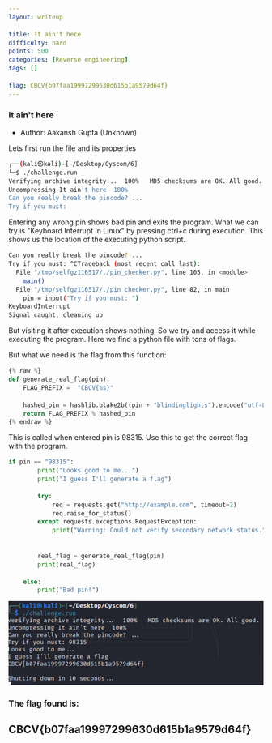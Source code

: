 ```yaml
---
layout: writeup

title: It ain't here
difficulty: hard
points: 500
categories: [Reverse engineering]
tags: []

flag: CBCV{b07faa19997299630d615b1a9579d64f}
---
```

### It ain't here

* Author: Aakansh Gupta (Unknown)

Lets first run the file and its properties

```bash
┌──(kali㉿kali)-[~/Desktop/Cyscom/6]
└─$ ./challenge.run
Verifying archive integrity...  100%   MD5 checksums are OK. All good.
Uncompressing It ain't here  100%  
Can you really break the pincode? ...
Try if you must: 
```

Entering any wrong pin shows bad pin and exits the program. What we can try is "Keyboard Interrupt In Linux" by pressing ctrl+c during execution. This shows us the location of the executing python script.

```bash
Can you really break the pincode? ...
Try if you must: ^CTraceback (most recent call last):
  File "/tmp/selfgz116517/./pin_checker.py", line 105, in <module>
    main()
  File "/tmp/selfgz116517/./pin_checker.py", line 82, in main
    pin = input("Try if you must: ")
KeyboardInterrupt
Signal caught, cleaning up
```

But visiting it after execution shows nothing. So we try and access it while executing the program. Here we find a python file with tons of flags.

But what we need is the flag from this function:

```python
{% raw %}
def generate_real_flag(pin):
    FLAG_PREFIX =  "CBCV{%s}"

    hashed_pin = hashlib.blake2b((pin + "blindinglights").encode("utf-8")).hexdigest()[:32]
    return FLAG_PREFIX % hashed_pin
{% endraw %}
```

This is called when entered pin is 98315. Use this to get the correct flag with the program.

```python
if pin == "98315":
        print("Looks good to me...")
        print("I guess I'll generate a flag")

        try:
            req = requests.get("http://example.com", timeout=2)
            req.raise_for_status()
        except requests.exceptions.RequestException:
            print("Warning: Could not verify secondary network status.")

     
        real_flag = generate_real_flag(pin)
        print(real_flag)

    else:
        print("Bad pin!")
```

<img src="./images/aint.png" />


### The flag found is:
## CBCV{b07faa19997299630d615b1a9579d64f}
